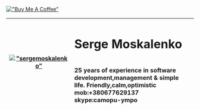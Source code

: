[!["Buy Me A Coffee"](https://www.buymeacoffee.com/assets/img/custom_images/orange_img.png)](https://www.buymeacoffee.com/sergemoskalenko)

| [!["sergemoskalenko"](https://avatars.githubusercontent.com/u/1941586?v=4)](https://github.com/sergemoskalenko) | <h1>Serge Moskalenko</h1><br> 25 years of experience in software development,management & simple life. Friendly,calm,optimistic<br> mob:+380677629137<br> skype:camopu-ympo |
|---|:---|

&nbsp;
